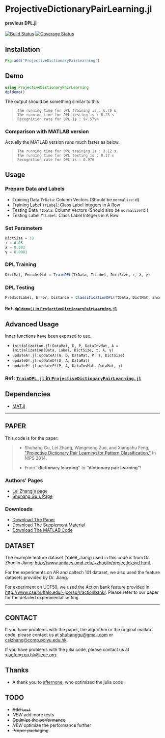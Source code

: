 # ProjectiveDictionaryPairLearning.jl

#### previous DPL.jl

[![Build Status](https://travis-ci.org/quxiaofeng/ProjectiveDictionaryPairLearning.jl.svg)](https://travis-ci.org/quxiaofeng/ProjectiveDictionaryPairLearning.jl) [![Coverage Status](https://coveralls.io/repos/quxiaofeng/ProjectiveDictionaryPairLearning.jl/badge.svg?branch=master&service=github)](https://coveralls.io/github/quxiaofeng/ProjectiveDictionaryPairLearning.jl?branch=master)

## Installation

```julia
Pkg.add("ProjectiveDictionaryPairLearning")
```

## Demo

```julia
using ProjectiveDictionaryPairLearning
dpldemo()
```

The output should be something similar to this

>     The running time for DPL training is : 6.79 s
>     The running time for DPL testing is : 0.23 s
>     Recognition rate for DPL is : 97.579%

### Comparison with MATLAB version

Actually the MATLAB version runs much faster as below.

>     The running time for DPL training is : 3.12 s
>     The running time for DPL testing is : 0.17 s
>     Recognition rate for DPL is : 0.976

## Usage

### Prepare Data and Labels

+ Training Data `TrData`:   Column Vectors (Should be `normalize!`d)
+ Training Label `TrLabel`: Class Label Integers in A Row
+ Testing Data `TtData`:    Column Vectors (Should also be `normalize!`d )
+ Testing Label `TtLabel`:  Class Label Integers in A Row

### Set Parameters

```julia
DictSize = 30
τ = 0.05
λ = 0.003
γ = 0.0001
```

### DPL Training

```julia
DictMat, EncoderMat = TrainDPL(TrData, TrLabel, DictSize, τ, λ, γ)
```

### DPL Testing

```julia
PredictLabel, Error, Distance = ClassificationDPL(TtData, DictMat, EncoderMat, DictSize)
```
#### Ref: [`dpldemo()` in `ProjectiveDictionaryPairLearning.jl`](https://github.com/quxiaofeng/ProjectiveDictionaryPairLearning.jl/blob/master/src/ProjectiveDictionaryPairLearning.jl)

## Advanced Usage

Inner functions have been exposed to use.

+ `initialization.jl`: `DataMat, D, P, DataInvMat, A = initialization(Data, Label, DictSize, τ, λ, γ)`
+ `updateA!.jl`: `updateA!(A, D, DataMat, P, τ, DictSize)`
+ `updateD!.jl`: `updateD!(D, A, DataMat)`
+ `updateP!.jl`: `updateP!(P, A, DataInvMat, DataMat, τ)`

### Ref: [`TrainDPL.jl` in `ProjectiveDictionaryPairLearning.jl`](https://github.com/quxiaofeng/ProjectiveDictionaryPairLearning.jl/blob/master/src/TrainDPL.jl)

## Dependencies

+ [MAT.jl](https://github.com/simonster/MAT.jl)

---

## PAPER

This code is for the paper:

> + Shuhang Gu, Lei Zhang, Wangmeng Zuo, and Xiangchu Feng, ["Projective Dictionary Pair Learning for Pattern Classification,"](http://www4.comp.polyu.edu.hk/~cslzhang/paper/NIPS14_final.pdf) In NIPS 2014.
>
> + From **“dictionary learning”** to **“dictionary pair learning”**!
>

### Authors' Pages

+ [Lei Zhang's page](http://www4.comp.polyu.edu.hk/~cslzhang/)
+ [Shuhang Gu's Page](https://sites.google.com/site/shuhanggu/home)

### Downloads

+ [Download The Paper](http://www4.comp.polyu.edu.hk/~cslzhang/paper/NIPS14_final.pdf)
+ [Download The Supplement Material](http://www4.comp.polyu.edu.hk/~cslzhang/paper/NIPS14_supp_final.pdf)
+ [Download The MATLAB Code](http://www4.comp.polyu.edu.hk/~cslzhang/code/DPL_NIPS14.zip)

## DATASET

The example feature dataset (YaleB_Jiang) used in this code is from Dr. Zhuolin Jiang: http://www.umiacs.umd.edu/~zhuolin/projectlcksvd.html.

For the experiments on AR and caltech 101 dataset, we also used the feature datasets provided by Dr. Jiang.

For experiment on UCF50, we used the Action bank feature provided in: http://www.cse.buffalo.edu/~jcorso/r/actionbank/. Please refer to our paper for the detailed experimental setting.

---

## CONTACT

If you have problems with the paper, the algorithm or the original matlab code, please contact us at shuhanggu@gmail.com or cslzhang@comp.polyu.edu.hk.

If you have problems with the julia code, please contact us at xiaofeng.qu.hk@ieee.org.

## Thanks

+ A thank you to [afternone](https://github.com/afternone), who optimized the julia code

## TODO

+ ~~Add `test`~~
+ *NEW* add more tests
+ ~~Optimize the performance~~
+ *NEW* optimize the performance further
+ ~~Proper packaging~~

